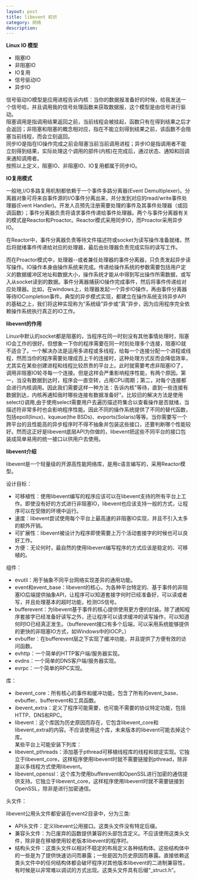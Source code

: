 ```yaml
---
layout: post
title: libevent 初识
category: 网络
description:
---
```


**Linux IO 模型**

- 阻塞IO
- 非阻塞IO
- IO复用
- 信号驱动IO
- 异步IO

信号驱动IO模型是应用进程告诉内核：当你的数据报准备好的时候，给我发送一个信号哈，并且调用我的信号处理函数来获取数据报，这个模型是由信号进行驱动。   
阻塞调用是指调用结果返回之前，当前线程会被挂起，函数只有在得到结果之后才会返回；非阻塞和阻塞的概念相对应，指在不能立刻得到结果之前，该函数不会阻塞当前线程，而会立刻返回。   
同步IO是指在IO操作完成之前会阻塞当前当前调用进程；异步IO是指调用者不能立刻得到结果，实际处理这个调用的部件(内核)在完成后，通过状态、通知和回调来通知调用者。   
按照以上定义，阻塞IO、非阻塞IO、IO复用都属于同步IO。   

**IO复用模式**  

一般地,I/O多路复用机制都依赖于一个事件多路分离器(Event Demultiplexer)。分离器对象可将来自事件源的I/O事件分离出来，并分发到对应的read/write事件处理器(Event Handler)。开发人员预先注册需要处理的事件及其事件处理器（或回调函数）；事件分离器负责将请求事件传递给事件处理器。两个与事件分离器有关的模式是Reactor和Proactor。Reactor模式采用同步IO，而Proactor采用异步IO。  

在Reactor中，事件分离器负责等待文件描述符或socket为读写操作准备就绪，然后将就绪事件传递给对应的处理器，最后由处理器负责完成实际的读写工作。  

而在Proactor模式中，处理器--或者兼任处理器的事件分离器，只负责发起异步读写操作。IO操作本身由操作系统来完成。传递给操作系统的参数需要包括用户定义的数据缓冲区地址和数据大小，操作系统才能从中得到写出操作所需数据，或写入从socket读到的数据。事件分离器捕获IO操作完成事件，然后将事件传递给对应处理器。比如，在windows上，处理器发起一个异步IO操作，再由事件分离器等待IOCompletion事件。典型的异步模式实现，都建立在操作系统支持异步API的基础之上，我们将这种实现称为“系统级”异步或“真”异步，因为应用程序完全依赖操作系统执行真正的IO工作。  

**libevent的作用**   

Linux中默认的socket都是阻塞的，当程序在同一时刻没有其他事情处理时，阻塞IO会工作的很好。但想象一下你的程序需要在同一时刻处理多个连接，阻塞IO就不适合了。一个解决办法是运用多进程或多线程，给每一个连接分配一个进程或线程，然而当你的程序需要处理成百上千的连接时，这种处理方式反而会降低效率，尤其实在某些创建进程和线程比较昂贵的平台上。此时就需要考虑非阻塞IO了，调用非阻塞IO轮寻每一个连接。但是这样会严重影响程序性能，有两个原因。第一，当没有数据到达时，程序会一直空转，占用CPU周期；第二，对每个连接都会进行内核调用。因此我们需要这样一种方法：告诉内核"等待，直到一些连接有数据到达，内核再通知我时哪些连接有数据准备好"。比较旧的解决方法是使用select()调用,由于使用select需要用户去遍历描述符集合以查看操作是否就绪，当描述符非常多时也会影响程序性能。因此不同的操作系统提供了不同的替代函数，包括epoll(linux)、kqueue(the BSDs)、evports(Solaris)等等。当你需要写一个跨平台的且性能高的异步程序时不得不抽象并包装这些接口，还要判断哪个性能较好。然而这正好是libevent底层API为你做的，libevent把这些不同平台的接口包装成简单易用的统一接口以供用户去使用。

**libevent介绍**   

libevent是一个轻量级的开源高性能网络库，是用c语言编写的，采用Reactor模型。  

设计目标：    
  
- 可移植性：使用libevent编写的程序应该可以在libevent支持的所有平台上工作。即使没有好的方式进行非阻塞IO，libevent也应该支持一般的方式，让程序可以在受限的环境中运行。   
- 速度：libevent尝试使用每个平台上最高速的非阻塞IO实现，并且不引入太多的额外开销。   
- 可扩展性：libevent被设计为程序即使需要上万个活动套接字的时候也可以良好工作。   
- 方便：无论何时，最自然的使用libevent编写程序的方式应该是稳定的、可移植的。   
    
组件：   

- evutil：用于抽象不同平台网络实现差异的通用功能。   
- event和event_base：libevent的核心，为各种平台特定的、基于事件的非阻塞IO后端提供抽象API，让程序可以知道套接字何时已经准备好，可以读或者写，并且处理基本的超时功能，检测OS信号。   
- bufferevent：为libevent基于事件的核心提供使用更方便的封装。除了通知程序套接字已经准备好读写之外，还让程序可以请求缓冲的读写操作，可以知道何时IO已经真正发生。（bufferevent接口有多个后端，可以采用系统能够提供的更快的非阻塞IO方式，如Windows中的IOCP。）  
- evbuffer：在bufferevent层之下实现了缓冲功能，并且提供了方便有效的访问函数。  
- evhttp：一个简单的HTTP客户端/服务器实现。  
- evdns：一个简单的DNS客户端/服务器实现。  
- evrpc：一个简单的RPC实现。   

库：  

- ibevent_core：所有核心的事件和缓冲功能，包含了所有的event_base、evbuffer、bufferevent和工具函数。  
- ibevent_extra：定义了程序可能需要，也可能不需要的协议特定功能，包括HTTP、DNS和RPC。  
- libevent：这个库因为历史原因而存在，它包含libevent_core和libevent_extra的内容。不应该使用这个库，未来版本的libevent可能去掉这个库。  
某些平台上可能安装下列库：  
- libevent_pthreads：添加基于pthread可移植线程库的线程和锁定实现。它独立于libevent_core，这样程序使用libevent时就不需要链接到pthread，除非是以多线程方式使用libevent。  
- libevent_openssl：这个库为使用bufferevent和OpenSSL进行加密的通信提供支持。它独立于libevent_core，这样程序使用libevent时就不需要链接到OpenSSL，除非是进行加密通信。  

头文件： 
 
libevent公用头文件都安装在event2目录中，分为三类:

- API头文件：定义libevent公用接口。这类头文件没有特定后缀。  
- 兼容头文件：为已废弃的函数提供兼容的头部包含定义。不应该使用这类头文件，除非是在移植使用较老版本libevent的程序时。  
- 结构头文件：这类头文件以相对不稳定的布局定义各种结构体。这些结构体中的一些是为了提供快速访问而暴露；一些是因为历史原因而暴露。直接依赖这类头文件中的任何结构体都会破坏程序对其他版本libevent的二进制兼容性，有时候是以非常难以调试的方式出现。这类头文件具有后缀“_struct.h”。
